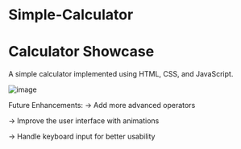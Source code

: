 # Simple-Calculator
# Calculator Showcase

A simple calculator implemented using HTML, CSS, and JavaScript.


![image](https://github.com/ahsancse15/Simple-Calculator/assets/90628947/7d534ff5-732f-48b3-a9f9-11f886e5c33a)



Future Enhancements:
-> Add more advanced operators

-> Improve the user interface with animations

-> Handle keyboard input for better usability
